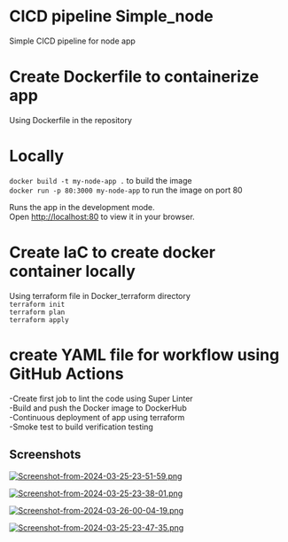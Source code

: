 # CICD pipeline Simple_node

Simple CICD pipeline for node app 

# Create Dockerfile to containerize app
Using Dockerfile in the repository

# Locally
 `docker build -t my-node-app .` to build the image \
 `docker run -p 80:3000 my-node-app`  to run the image on port 80

Runs the app in the development mode.\
Open [http://localhost:80](http://localhost:80) to view it in your browser.


# Create IaC to create docker container locally 
Using terraform file in Docker_terraform directory \
`terraform init` \
`terraform plan` \
`terraform apply` 

# create YAML file for workflow using GitHub Actions
-Create first job to lint the code using Super Linter \
-Build and push the Docker image to DockerHub \
-Continuous deployment of app using terraform \
-Smoke test to build verification testing 




## Screenshots

[![Screenshot-from-2024-03-25-23-51-59.png](https://i.postimg.cc/85d0SztC/Screenshot-from-2024-03-25-23-51-59.png)](https://postimg.cc/cgHm70qq)

[![Screenshot-from-2024-03-25-23-38-01.png](https://i.postimg.cc/26C100tK/Screenshot-from-2024-03-25-23-38-01.png)](https://postimg.cc/WDfp3wTG)

[![Screenshot-from-2024-03-26-00-04-19.png](https://i.postimg.cc/HndktzSk/Screenshot-from-2024-03-26-00-04-19.png)](https://postimg.cc/phcvWfbw)

[![Screenshot-from-2024-03-25-23-47-35.png](https://i.postimg.cc/3RPJP9fh/Screenshot-from-2024-03-25-23-47-35.png)](https://postimg.cc/BLB0F5G7)


